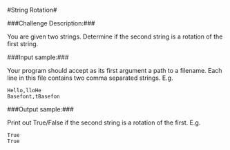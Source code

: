 #String Rotation#

###Challenge Description:###

You are given two strings. Determine if the second string is a rotation of the first string.

###Input sample:###

Your program should accept as its first argument a path to a filename. Each line in this file contains two comma separated strings. E.g.

```
Hello,lloHe
Basefont,tBasefon
```
###Output sample:###

Print out True/False if the second string is a rotation of the first. E.g.
```
True
True
```